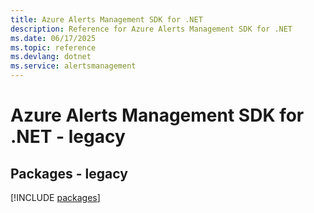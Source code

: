 ```yaml
---
title: Azure Alerts Management SDK for .NET
description: Reference for Azure Alerts Management SDK for .NET
ms.date: 06/17/2025
ms.topic: reference
ms.devlang: dotnet
ms.service: alertsmanagement
---
```

# Azure Alerts Management SDK for .NET - legacy
## Packages - legacy
[!INCLUDE [packages](alerts-management-index.md)]